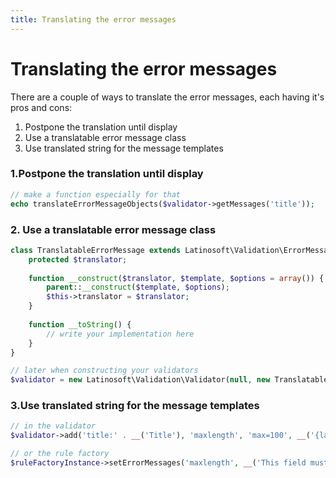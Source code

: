```yaml
---
title: Translating the error messages
---
```


# Translating the error messages

There are a couple of ways to translate the error messages, each having it's pros and cons:

1. Postpone the translation until display
2. Use a translatable error message class
3. Use translated string for the message templates

### 1.Postpone the translation until display

```php
// make a function especially for that
echo translateErrorMessageObjects($validator->getMessages('title'));
```

### 2. Use a translatable error message class

```php
class TranslatableErrorMessage extends Latinosoft\Validation\ErrorMessage {
    protected $translator;
    
    function __construct($translator, $template, $options = array()) {
        parent::__construct($template, $options);
        $this->translator = $translator;
    }
    
	function __toString() {
		// write your implementation here
	}
}

// later when constructing your validators
$validator = new Latinosoft\Validation\Validator(null, new TranslatableErrorMessage);
```

### 3.Use translated string for the message templates

```php
// in the validator
$validator->add('title:' . __('Title'), 'maxlength', 'max=100', __('{label} must have less than {max} characters'));

// or the rule factory
$ruleFactoryInstance->setErrorMessages('maxlength', __('This field must have less than {max} characters'), __('{label} must have less than {max} characters'));
```
